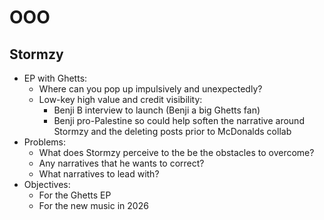 # OOO

## Stormzy

- EP with Ghetts:
    - Where can you pop up impulsively and unexpectedly?
    - Low-key high value and credit visibility:
        - Benji B interview to launch (Benji a big Ghetts fan)
        - Benji pro-Palestine so could help soften the narrative around Stormzy and the deleting posts prior to McDonalds collab
- Problems:
    - What does Stormzy perceive to the be the obstacles to overcome?
    - Any narratives that he wants to correct?
    - What narratives to lead with?
- Objectives:
    - For the Ghetts EP
    - For the new music in 2026